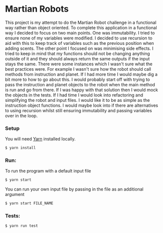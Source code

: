 # Martian Robots

This project is my attempt to do the Martian Robot challenge in a functional way rather than object oriented. To complete this application in a functional way I decided to focus on two main points. One was immutability. I tried to ensure none of my variables were modified. I decided to use recursion to aid with this to keep track of variables such as the previous position when adding scents. The other point I focused on was minimising side effects. I tried to keep in mind that my functions should not be changing anything outside of it and they should always return the same outputs if the input stays the same. There were some instances which I wasn't sure what the best practices were. For example I wasn't sure how the robot should call methods from instruction and planet. If I had more time I would maybe dig a bit more to how to go about this. I would probably start off with trying to pass the instruction and planet objects to the robot when the main method is run and go from there. If I was happy with that solution then I would mock the objects in the tests. If I had time I would look into refactoring and simplifying the robot and input files. I would like it to be as simple as the instruction object functions. I would maybe look into if there are alternatives to using recursion whilst still ensuring immutability and passing variables over in the loop. 

### Setup
You will need [Yarn](https://yarnpkg.com/en/docs/install) installed locally.
```sh
$ yarn install
```

### Run:
To run the program with a default input file
```sh
$ yarn start
```
You can run your own input file by passing in the file as an additional argument
```sh
$ yarn start FILE_NAME
```

### Tests:
```sh
$ yarn run test
```